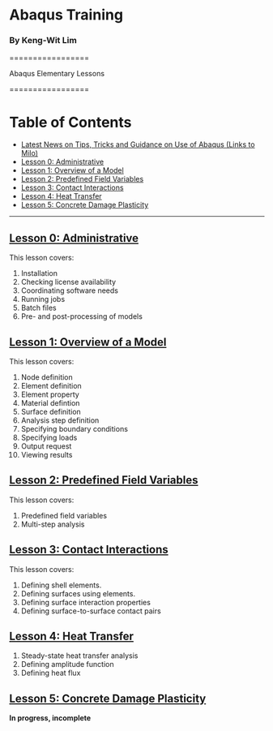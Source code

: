 # Abaqus Training
### By Keng-Wit Lim

=================

Abaqus Elementary Lessons 

=================



Table of Contents
=================

  * [Latest News on Tips, Tricks and Guidance on Use of Abaqus (Links to Milo)](LatestNews#Latest-News)  
  * [Lesson 0: Administrative](#lesson-0-administrative)  
  * [Lesson 1: Overview of a Model](#lesson-1-overview-of-a-model)  
  * [Lesson 2: Predefined Field Variables](#lesson-2-predefined-field-variables)  
  * [Lesson 3: Contact Interactions](#lesson-3-contact-interactions)  
  * [Lesson 4: Heat Transfer](#lesson-4-heat-transfer)  
  * [Lesson 5: Concrete Damage Plasticity](#lesson-5-concrete-damage-plasticity)
  
---

## [Lesson 0: Administrative](000_Lesson#lesson-0-administrative)
This lesson covers:

 1. Installation
 2. Checking license availability
 3. Coordinating software needs
 4. Running jobs
 5. Batch files
 6. Pre- and post-processing of models

## [Lesson 1: Overview of a Model](001_Lesson#lesson-1-overview-of-a-model)

This lesson covers:

 1. Node definition
 2. Element definition
 3. Element property
 4. Material defintion
 6. Surface definition
 7. Analysis step definition
 8. Specifying boundary conditions
 9. Specifying loads
 10. Output request
 11. Viewing results
 
## [Lesson 2: Predefined Field Variables](002_Lesson#lesson-2-predefined-field-variables)

This lesson covers:

 1. Predefined field variables
 2. Multi-step analysis 
 
## [Lesson 3: Contact Interactions](003_Lesson#lesson-3-contact-interactions)

This lesson covers:

 1. Defining shell elements.
 2. Defining surfaces using elements.
 3. Defining surface interaction properties
 4. Defining surface-to-surface contact pairs

## [Lesson 4: Heat Transfer](004_Lesson#lesson-4-heat-transfer)

 1. Steady-state heat transfer analysis
 2. Defining amplitude function
 3. Defining heat flux

## [Lesson 5: Concrete Damage Plasticity](005_Lesson#lesson-5-concrete-damage-plasticity)
 
**In progress, incomplete**
 
